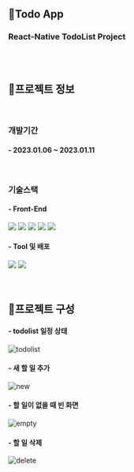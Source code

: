 <br/>

## 🌈Todo App
### React-Native TodoList Project

<br/>
<br/>

## 🚧프로젝트 정보

<br/>

### 개발기간
#### - 2023.01.06 ~ 2023.01.11


<br/>

### 기술스택
#### - Front-End
<div>
    <sapn><img src="https://img.shields.io/badge/HTML5-E34F26?style=for-the-badge&logo=HTML5&logoColor=white"></sapn>
    <sapn><img src="https://img.shields.io/badge/CSS3-1572B6?style=for-the-badge&logo=CSS3&logoColor=white"></sapn>
    <sapn><img src="https://img.shields.io/badge/JavaScript-F7DF1E?style=for-the-badge&logo=JavaScript&logoColor=white"></sapn>
    <sapn><img src="https://img.shields.io/badge/jQuery-0769AD?style=for-the-badge&logo=jQuery&logoColor=white"></sapn>
    <sapn><img src="https://img.shields.io/badge/ReactNative-61DAFB?style=for-the-badge&logo=React&logoColor=black"></sapn>
</div>

#### - Tool 및 배포
<div>
    <sapn><img src="https://img.shields.io/badge/Visual Studio-5C2D91?style=for-the-badge&logo=Visual Studio&logoColor=white"></sapn>
    <sapn><img src="https://img.shields.io/badge/Android Studio-3DDC84?style=for-the-badge&logo=Android Studio&logoColor=white"></sapn>
</div>

<br/>
<br/>

## 🚧프로젝트 구성
#### - todolist 일정 상태
![todolist](https://user-images.githubusercontent.com/117965325/214511216-b0cd2432-e05a-4db7-a088-0c44d1f81ed7.PNG)

#### - 새 할 일 추가 
![new](https://user-images.githubusercontent.com/117965325/214511225-af0e64ad-e3e1-4a25-95db-51f5c132c6cc.PNG)

#### - 할 일이 없을 때 빈 화면
![empty](https://user-images.githubusercontent.com/117965325/214511244-a7f2ccff-24fa-4b32-ab1b-c74b28b4e04e.PNG)

#### - 할 일 삭제
![delete](https://user-images.githubusercontent.com/117965325/214511258-e4500ca6-b650-4292-b479-46fe4ad0d175.PNG)


<br/>
